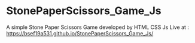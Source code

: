# StonePaperScissors_Game_Js
A simple Stone Paper Scissors Game developed by HTML CSS Js
Live at : https://bsef19a531.github.io/StonePaperScissors_Game_Js/
